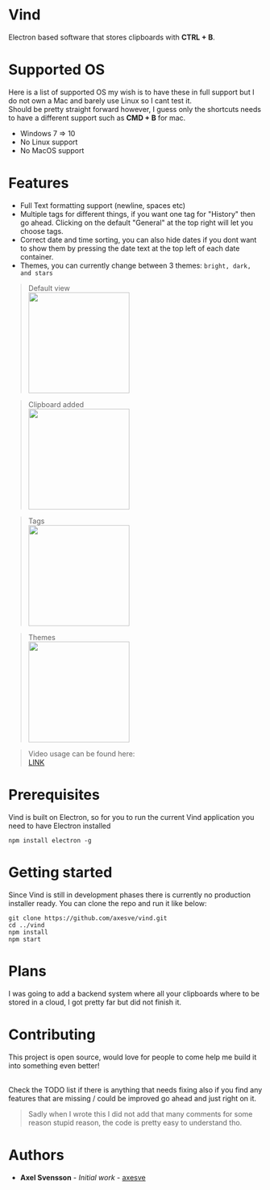 # Vind
Electron based software that stores clipboards with **CTRL + B**.<br>

# Supported OS
Here is a list of supported OS my wish is to have these in full support but I do not own a Mac and barely use Linux so I cant test it.<br>Should be pretty straight forward however, I guess only the shortcuts needs to have a different support such as **CMD + B** for mac.

* Windows 7 => 10
* No Linux support
* No MacOS support


# Features
* Full Text formatting support (newline, spaces etc)
* Multiple tags for different things, if you want one tag for "History" then go ahead. Clicking on the default "General" at the top right will let you choose tags.
* Correct date and time sorting, you can also hide dates if you dont want to show them by pressing the date text at the top left of each date container.
* Themes, you can currently change between 3 themes: ```bright, dark, and stars```

> Default view<br>
<img src="https://i.gyazo.com/9ba827aea1d6f46547abc96dd7a28b39.png" width="200"/><br>

> Clipboard added<br>
<img src="https://i.gyazo.com/dcd86a826a21edbaa3afa9907a8d09be.png" width="200"/><br>

> Tags<br>
<img src="https://i.gyazo.com/9c16f044bbca35f2a5e3589e9fd904f4.png" width="200"/><br>

> Themes<br>
<img src="https://i.gyazo.com/c32b5c233013d1a5812586861f7edce6.png" width="200"/><br>

> Video usage can be found here:<br>
[LINK](https://i.gyazo.com/e410e9086ea3400b934e046a37694fe1.mp4)<br>

# Prerequisites
Vind is built on Electron, so for you to run the current Vind application you need to have Electron installed

```
npm install electron -g
```

# Getting started
Since Vind is still in development phases there is currently no production installer ready.
You can clone the repo and run it like below:

```
git clone https://github.com/axesve/vind.git
cd ../vind
npm install
npm start
```

# Plans
I was going to add a backend system where all your clipboards where to be stored in a cloud, I got pretty far but did not finish it.

# Contributing
This project is open source, would love for people to come help me build it into something even better!<br><br>

Check the TODO list if there is anything that needs fixing also if you find any features that are missing / could be improved go ahead and just right on it.

> Sadly when I wrote this I did not add that many comments for some reason stupid reason, the code is pretty easy to understand tho.

# Authors
* **Axel Svensson** - *Initial work* - [axesve](https://github.com/axesve)


